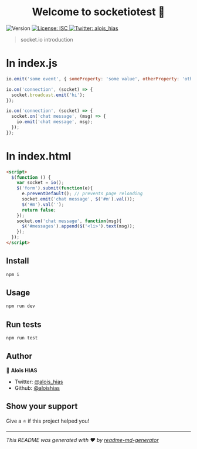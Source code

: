 <h1 align="center">Welcome to socketiotest 👋</h1>
<p>
  <img alt="Version" src="https://img.shields.io/badge/version-1.0.0-blue.svg?cacheSeconds=2592000" />
  <a href="#" target="_blank">
    <img alt="License: ISC" src="https://img.shields.io/badge/License-ISC-yellow.svg" />
  </a>
  <a href="https://twitter.com/alois_hias" target="_blank">
    <img alt="Twitter: alois_hias" src="https://img.shields.io/twitter/follow/alois\_hias.svg?style=social" />
  </a>
</p>

> socket.io introduction

# In index.js

```javascript
io.emit('some event', { someProperty: 'some value', otherProperty: 'other value' }); // This will emit the event to all connected sockets

io.on('connection', (socket) => {
  socket.broadcast.emit('hi');
});

io.on('connection', (socket) => {
  socket.on('chat message', (msg) => {
    io.emit('chat message', msg);
  });
});
```

# In index.html

```html
<script>
  $(function () {
    var socket = io();
    $('form').submit(function(e){
      e.preventDefault(); // prevents page reloading
      socket.emit('chat message', $('#m').val());
      $('#m').val('');
      return false;
    });
    socket.on('chat message', function(msg){
      $('#messages').append($('<li>').text(msg));
    });
  });
</script>
```

## Install

```sh
npm i
```

## Usage

```sh
npm run dev
```

## Run tests

```sh
npm run test
```

## Author

👤 **Aloïs HIAS**

* Twitter: [@alois\_hias](https://twitter.com/alois\_hias)
* Github: [@aloishias](https://github.com/aloishias)

## Show your support

Give a ⭐️ if this project helped you!

***
_This README was generated with ❤️ by [readme-md-generator](https://github.com/kefranabg/readme-md-generator)_
